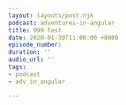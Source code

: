 ```yaml
---
layout: layouts/post.njk
podcast: adventures-in-angular
title: 999 Test
date: 2020-01-30T11:00:00 +0000
episode_number: 
duration: ''
audio_url: ''
tags:
- podcast
- adv_in_angular

---
```

